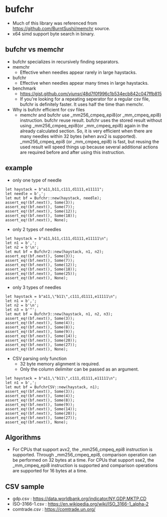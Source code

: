 # bufchr
* Much of this library was referenced from https://github.com/BurntSushi/memchr source.
* x64 simd support byte search in binary.

## bufchr vs memchr
* bufchr specializes in recursively finding separators.
* memchr
  * Effective when needles appear rarely in large haystacks.
* bufchr
  * Effective when needles appear many times in large haystacks.
* benchmark
  * https://gist.github.com/yiunsr/48d7f0f996c1b534ecb842c047ffb815
  * If you're looking for a repeating seperator for a regular csv file, bufchr is definitely faster. It uses half the time than memchr.
* Why is bufchr efficient for csv files
  * memchr and bufchr use _mm256_cmpeq_epi8(or _mm_cmpeq_epi8) instruction.
  bufchr reuse result. bufchr uses the stored result without using _mm256_cmpeq_epi8(or _mm_cmpeq_epi8) again in the already calculated section. So, it is very efficient when there are many needles within 32 bytes (when avx2 is supported). _mm256_cmpeq_epi8 (or _mm_cmpeq_epi8) is fast, but reusing the used result will speed things up because several additional actions are required before and after using this instruction.


## example
* only one type of needle

```
let haystack = b"a11,b11,c111,d1111,e11111";
let needle = b',';
let mut bf = Bufchr::new(haystack, needle);
assert_eq!(bf.next(), Some(3));
assert_eq!(bf.next(), Some(7));
assert_eq!(bf.next(), Some(12));
assert_eq!(bf.next(), Some(18));
assert_eq!(bf.next(), None);
```

* only 2 types of needles

```
let haystack = b"a11,b11,c111,d1111,e11111\n";
let n1 = b',';
let n2 = b'\n';
let mut bf = Bufchr2::new(haystack, n1, n2);
assert_eq!(bf.next(), Some(3));
assert_eq!(bf.next(), Some(7));
assert_eq!(bf.next(), Some(12));
assert_eq!(bf.next(), Some(18));
assert_eq!(bf.next(), Some(25));
assert_eq!(bf.next(), None);
```

* only 3 types of needles

```
let haystack = b"a11,\"b11\",c111,d1111,e11111\n";
let n1 = b',';
let n2 = b'\n';
let n3 = b'"';
let mut bf = Bufchr3::new(haystack, n1, n2, n3);
assert_eq!(bf.next(), Some(3));
assert_eq!(bf.next(), Some(4));
assert_eq!(bf.next(), Some(8));
assert_eq!(bf.next(), Some(9));
assert_eq!(bf.next(), Some(14));
assert_eq!(bf.next(), Some(20));
assert_eq!(bf.next(), Some(27));
assert_eq!(bf.next(), None);
```

* CSV parsing only function
  * 32 byte memory alignment is required.
  * Only the column delimiter can be passed as an argument.

```
let haystack = b"a11,\"b11\",c111,d1111,e11111\n";
let n1 = b',';
let mut bf = BufchrCSV::new(haystack, n1);
assert_eq!(bf.next(), Some(3));
assert_eq!(bf.next(), Some(4));
assert_eq!(bf.next(), Some(8));
assert_eq!(bf.next(), Some(9));
assert_eq!(bf.next(), Some(14));
assert_eq!(bf.next(), Some(20));
assert_eq!(bf.next(), Some(27));
assert_eq!(bf.next(), None);
```

## Algorithms 
* For CPUs that support avx2, the _mm256_cmpeq_epi8 instruction is supported. Through _mm256_cmpeq_epi8, comparison operation can be performed on 32 bytes at a time. For CPUs that support sse2, the _mm_cmpeq_epi8 instruction is supported and comparison operations are supported for 16 bytes at a time. 


## CSV sample
* gdp.csv : https://data.worldbank.org/indicator/NY.GDP.MKTP.CD
* ISO-3166-1.csv : https://en.wikipedia.org/wiki/ISO_3166-1_alpha-2
* comtrade.csv : https://comtrade.un.org/